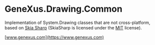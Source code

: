 # GeneXus.Drawing.Common
Implementation of System.Drawing classes that are not cross-platform, based on [Skia Sharp](https://github.com/mono/SkiaSharp) (SkiaSharp is licensed under the [MIT](https://github.com/mono/SkiaSharp/blob/main/LICENSE.md) license).

[www.genexus.com](https://www.genexus.com)
